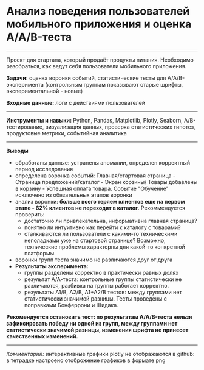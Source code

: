 # Анализ поведения пользователей мобильного приложения и оценка A/A/B-теста
----
Проект для стартапа, который продаёт продукты питания. Необходимо разобраться, как ведут себя пользователи мобильного приложения.

**Задачи:** оценка воронки событий, статистические тесты для A/A/B-эксперимента (контрольным группам показывают старые шрифты, экспериментальной - новые)

**Входные данные:** логи с действиями пользователей

-----

**Инструменты и навыки:** Python, Pandas, Matplotlib, Plotly, Seaborn, A/B-тестирование, визуализация данных, проверка статистических гипотез, продуктовые метрики, событийная аналитика

------

**Выводы**
* обработаны данные: устранены аномалии, определен корректный период исследования
* определена воронка событий: Главная/стартовая страница - Страница предложений/каталог - Экран корзины/ Товары добавлены в корзину - Успешная оплата товара. Событие "Обучение" исключено из обязательных этапов воронки
* анализ воронки: **больше всего теряем клиентов еще на первом этапе - 62% клиентов не переходят в каталог**. Рекоммендуется проверить:
  * достаточно ли привлекательна, информативна главная страница?
  * понятно ли интуитивно как перейти к каталогу с товарами?
  * сталкиваются ли пользователи с какими-то техническими неполадками уже на стартовой странице? Возможно, технические проблемы характерны для какой-то конкретной платформы.
* воронки групп теста значимо не различаются друг от друга
* **Результаты эксперимента:**
  * группы разделены корректно в практически равных долях
  * результат А/А-теста: контрольные группы статистически не различаются, разбивка на группы работает корректно.
  * результаты А1/В, А2/В, А1+А2/В тестов: между группами нет статистически значимой разницы. Тесты проведены с поправками Бонферрони и Шидака.

**Рекомендуется остановить тест: по результатам A/A/B-теста нельзя зафиксировать победу ни одной из групп, между группами нет статистически значимой разницы, изменения шрифта не принесет качественных изменений.**

-----

*Комментарий:* интерактивные графики plotly не отображаются в github: в тетрадке настроено отоброжение графиков в формате png
